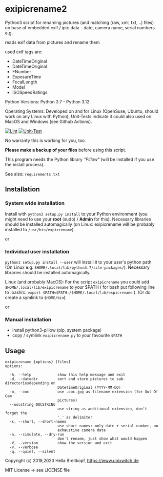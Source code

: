 # exipicrename2

Python3 script for renaming pictures (and matching (raw, xml, txt, ..) files)
on base of embedded exif / iptc data - date, camera name, serial numbers e.g.

reads exif data from pictures and rename them

used exif tags are:
* DateTimeOriginal
* DateTimeOriginal
* FNumber
* ExposureTime
* FocalLength
* Model
* ISOSpeedRatings

Python Versions: Python 3.7 - Python 3.12

Operating Systems: Developed on and for Linux (OpenSuse, Ubuntu, should work on any Linux with Python), Unit-Tests indicate it could also used on MacOS and Windows (see Github Actions).


[![Lint](../../actions/workflows/lint.yml/badge.svg)](../../actions/workflows/lint.yml)
[![Unit-Test](../../actions/workflows/unit-test.yml/badge.svg)](../../actions/workflows/unit-test.yml)


No warranty this is working for you, too.

**Please make a backup of your files** before using this script.

This program needs the Python library *"Pillow"* (will be installed if you use the install process).

See also: `requirements.txt`


## Installation


### System wide installation
Install with `python3 setup.py install` to your Python environment (you might need to use your **root** (sudo) / **Admin** for this).
Necessary libraries should be installed automagically (on Linux: exipicrename will be probably installed to `/usr/bin/expicrename`).

or

### Individual user installation
`python3 setup.py install --user` will install it to your user's python path (On Linux e.g. `$HOME/.local/lib/python3.7/site-packages/`). Necessary libraries should be installed automagically.

Linux (and probably MacOS):
For the script `exipicrename` you could add  `$HOME/.local/lib/exipicrename` to your $PATH  ( for bash put following line to .bashrc: `export $PATH=$PATH:/$HOME/.local/lib/expicrename` ).
(Or do create a symlink to `$HOME/bin`)

or

### Manual installation
* install python3-pillow (pip, system package)
* copy / symlink `exipicrename.py` to your favourite `$PATH`

## Usage

```
exipicrename {options} [files]
options:

  -h, --help            show this help message and exit
  -d, --datedir         sort and store pictures to sub-directoriesdepending on
                        DateTimeOriginal (YYYY-MM-DD)
  -o, --ooc             use .ooc.jpg as filename extension (for Out Of Cam
                        pictures)
  --oocstring OOCSTRING
                        use string as additional extension, don't forget the
                        '.' as delimiter
  -s, --short, --short-names
                        use short names: only date + serial number, no
                        exhaustive camera data
  -n, --simulate, --dry-run
                        don't rename, just show what would happen
  -V, --version         show the version and exit
  -v, --verbose
  -q, --quiet, --silent
```


Copyright (c) 2019,2023 Hella Breitkopf, https://www.unixwitch.de

MIT License -> see LICENSE file

